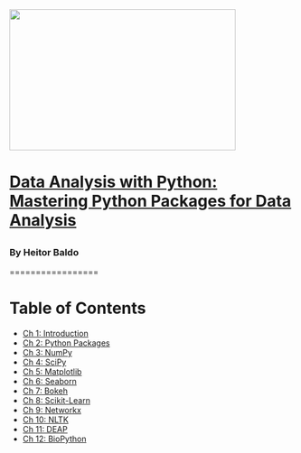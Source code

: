 <img src="" data-canonical-src="" width="400" height="250" />

# [Data Analysis with Python: Mastering Python Packages for Data Analysis]()

## []()

### By Heitor Baldo

=================


Table of Contents
=================

  * [Ch 1: Introduction](#ch-1-)
  * [Ch 2: Python Packages](#ch-2-)
  * [Ch 3: NumPy](#ch-2-)
  * [Ch 4: SciPy](#ch-2-)
  * [Ch 5: Matplotlib](#ch-2-)
  * [Ch 6: Seaborn](#ch-2-)
  * [Ch 7: Bokeh](#ch-2-)
  * [Ch 8: Scikit-Learn](#ch-2-)
  * [Ch 9: Networkx](#ch-2-)
  * [Ch 10: NLTK](#ch-2-)
  * [Ch 11: DEAP](#ch-2-)
  * [Ch 12: BioPython](#ch-2-)
